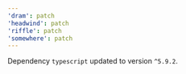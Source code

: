 ```yaml
---
'dram': patch
'headwind': patch
'riffle': patch
'somewhere': patch
---
```

Dependency `typescript` updated to version `^5.9.2`.
